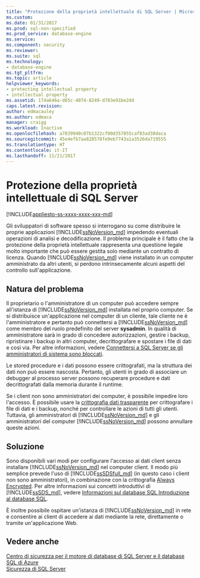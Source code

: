 ```yaml
---
title: "Protezione della proprietà intellettuale di SQL Server | Microsoft Docs"
ms.custom: 
ms.date: 01/31/2017
ms.prod: sql-non-specified
ms.prod_service: database-engine
ms.service: 
ms.component: security
ms.reviewer: 
ms.suite: sql
ms.technology:
- database-engine
ms.tgt_pltfrm: 
ms.topic: article
helpviewer_keywords:
- protecting intellectual property
- intellectual property
ms.assetid: 174a646a-d65c-4074-8249-d783e91be2dd
caps.latest.revision: 
author: edmacauley
ms.author: edmaca
manager: craigg
ms.workload: Inactive
ms.openlocfilehash: a7839940c07b1322cf00d357055caf83ad30daca
ms.sourcegitcommit: 45e4efb7aa828578fe9eb7743a1a3526da719555
ms.translationtype: HT
ms.contentlocale: it-IT
ms.lasthandoff: 11/21/2017
---
```

# <a name="protecting-your-sql-server-intellectual-property"></a>Protezione della proprietà intellettuale di SQL Server
[!INCLUDE[appliesto-ss-xxxx-xxxx-xxx-md](../../includes/appliesto-ss-xxxx-xxxx-xxx-md.md)]

Gli sviluppatori di software spesso si interrogano su come distribuire le proprie applicazioni [!INCLUDE[ssNoVersion_md](../../includes/ssnoversion-md.md)] impedendo eventuali operazioni di analisi e decodificazione. Il problema principale è il fatto che la protezione della proprietà intellettuale rappresenta una questione legale molto importante che può essere gestita solo mediante un contratto di licenza. Quando [!INCLUDE[ssNoVersion_md](../../includes/ssnoversion-md.md)] viene installato in un computer amministrato da altri utenti, si perdono intrinsecamente alcuni aspetti del controllo sull'applicazione. 

## <a name="nature-of-the-problem"></a>Natura del problema
Il proprietario o l'amministratore di un computer può accedere sempre all'istanza di [!INCLUDE[ssNoVersion_md](../../includes/ssnoversion-md.md)] installata nel proprio computer. Se si distribuisce un'applicazione nel computer di un cliente, tale cliente ne è l'amministratore e pertanto può connettersi a [!INCLUDE[ssNoVersion_md](../../includes/ssnoversion-md.md)] come membro del ruolo predefinito del server **sysadmin**. In qualità di amministratore sarà in grado di concedere autorizzazioni, gestire i backup, ripristinare i backup in altri computer, decrittografare e spostare i file di dati e così via. Per altre informazioni, vedere [Connettersi a SQL Server se gli amministratori di sistema sono bloccati](../../database-engine/configure-windows/connect-to-sql-server-when-system-administrators-are-locked-out.md). 

Le stored procedure e i dati possono essere crittografati, ma la struttura dei dati non può essere nascosta. Pertanto, gli utenti in grado di associare un debugger al processo server possono recuperare procedure e dati decrittografati dalla memoria durante il runtime.

Se i client non sono amministratori dei computer, è possibile impedire loro l'accesso. È possibile usare la [crittografia dati trasparente](../../relational-databases/security/encryption/transparent-data-encryption.md) per crittografare i file di dati e i backup, nonché per controllare le azioni di tutti gli utenti. Tuttavia, gli amministratori di [!INCLUDE[ssNoVersion_md](../../includes/ssnoversion-md.md)] e gli amministratori del computer [!INCLUDE[ssNoVersion_md](../../includes/ssnoversion-md.md)] possono annullare queste azioni.

## <a name="solution"></a>Soluzione
Sono disponibili vari modi per configurare l'accesso ai dati client senza installare [!INCLUDE[ssNoVersion_md](../../includes/ssnoversion-md.md)] nel computer client. Il modo più semplice prevede l'uso di [!INCLUDE[ssSDSfull_md](../../includes/sssdsfull-md.md)] (in questo caso i client non sono amministratori), in combinazione con la crittografia [Always Encrypted](../../relational-databases/security/encryption/always-encrypted-database-engine.md). Per altre informazioni sui concetti introduttivi di [!INCLUDE[ssSDS_md](../../includes/sssds-md.md)], vedere [Informazioni sul database SQL Introduzione al database SQL](https://docs.microsoft.com/azure/sql-database/sql-database-technical-overview).  

È inoltre possibile ospitare un'istanza di [!INCLUDE[ssNoVersion_md](../../includes/ssnoversion-md.md)] in rete e consentire ai client di accedere ai dati mediante la rete, direttamente o tramite un'applicazione Web.

## <a name="see-also"></a>Vedere anche

[Centro di sicurezza per il motore di database di SQL Server e il database SQL di Azure](../../relational-databases/security/security-center-for-sql-server-database-engine-and-azure-sql-database.md)  
[Sicurezza di SQL Server](../../relational-databases/security/securing-sql-server.md)  

